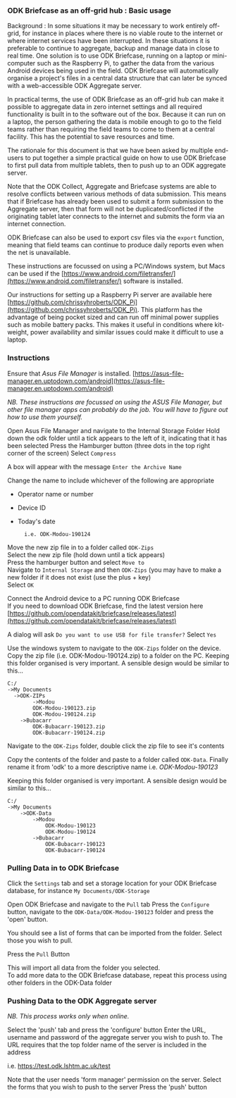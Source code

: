 ### **ODK Briefcase as an off-grid hub : Basic usage**

Background : In some situations it may be necessary to work entirely off-grid, for instance in places where there is no viable route to the internet or where internet services have been interrupted. In these situations it is preferable to continue to aggregate, backup and manage data in close to real time. One solution is to use ODK Briefcase, running on a laptop or mini-computer such as the Raspberry Pi, to gather the data from the various Android devices being used in the field. ODK Briefcase will automatically organise a project's files in a central data structure that can later be synced with a web-accessible ODK Aggregate server. 

In practical terms, the use of ODK Briefcase as an off-grid hub can make it possible to aggregate data in zero internet settings and all required functionality is built in to the software out of the box. Because it can run on a laptop, the person gathering the data is mobile enough to go to the field teams rather than requiring the field teams to come to them at a central facility. This has the potential to save resources and time.  

The rationale for this document is that we have been asked by multiple end-users to put together a simple practical guide on how to use ODK Briefcase to first pull data from multiple tablets, then to push up to an ODK aggregate server.

Note that the ODK Collect, Aggregate and Briefcase systems are able to resolve conflicts between various methods of data submission. This means that if Briefcase has already been used to submit a form submission to the Aggregate server, then that form will not be duplicated/conflicted if the originating tablet later connects to the internet and submits the form via an internet connection. 

ODK Briefcase can also be used to export csv files via the ```export``` function, meaning that field teams can continue to produce daily reports even when the net is unavailable. 




These instructions are focussed on using a PC/Windows system, but Macs can be used if the [https://www.android.com/filetransfer/](https://www.android.com/filetransfer/) software is installed. 

Our instructions for setting up a Raspberry Pi server are available here [https://github.com/chrissyhroberts/ODK_Pi](https://github.com/chrissyhroberts/ODK_Pi). This platform has the advantage of being pocket sized and can run off minimal power supplies such as mobile battery packs. This makes it useful in conditions where kit-weight, power availability and similar issues could make it difficult to use a laptop.


### Instructions


Ensure that *Asus File Manager* is installed. 
[https://asus-file-manager.en.uptodown.com/android](https://asus-file-manager.en.uptodown.com/android)  

*NB. These instructions are focussed on using the ASUS File Manager, but other file manager apps can probably do the job. You will have to figure out how to use them yourself.*

Open Asus File Manager and navigate to the Internal Storage Folder
Hold down the odk folder until a tick appears to the left of it, indicating that it has been selected
Press the Hamburger button (three dots in the top right corner of the screen)
Select ```Compress```

A box will appear with the message ```Enter the Archive Name```

Change the name to include whichever of the following are appropriate

* Operator name or number  
* Device ID
* Today's date  

		i.e. ODK-Modou-190124

Move the new zip file in to a folder called ```ODK-Zips```  
Select the new zip file (hold down until a tick appears)  
Press the hamburger button and select ```Move to```  
Navigate to ```Internal Storage``` and then ```ODK-Zips``` (you may have to make a new folder if it does not exist (use the plus + key)  
Select ```OK```

Connect the Android device to a PC running ODK Briefcase  
If you need to download ODK Briefcase, find the latest version here [https://github.com/opendatakit/briefcase/releases/latest](https://github.com/opendatakit/briefcase/releases/latest)  
 
A dialog will ask ```Do you want to use USB for file transfer?``` Select 
```Yes```  

Use the windows system to navigate to the ```ODK-Zips``` folder on the device. 
Copy the zip file (i.e. ODK-Modou-190124.zip) to a folder on the PC. 
Keeping this folder organised is very important. 
A sensible design would be similar to this...

	C:/
	->My Documents
	  ->ODK-ZIPs
	    	->Modou
  			ODK-Modou-190123.zip
  			ODK-Modou-190124.zip
  		->Bubacarr
  		   	ODK-Bubacarr-190123.zip
   		   	ODK-Bubacarr-190124.zip
  
  
    
Navigate to the ```ODK-Zips``` folder, double click the zip file to see it's contents

Copy the contents of the folder and paste to a folder called ```ODK-Data```. 
Finally rename it from 'odk' to a more descriptive name
i.e. *ODK-Modou-190123*

Keeping this folder organised is very important. 
A sensible design would be similar to this...

	C:/
	->My Documents
  		->ODK-Data
    		->Modou
      			ODK-Modou-190123
      			ODK-Modou-190124
			->Bubacarr
				ODK-Bubacarr-190123
				ODK-Bubacarr-190124
 
 

### Pulling Data in to ODK Briefcase

Click the ```Settings``` tab and set a storage location for your ODK Briefcase database, for instance ```My Documents/ODK-Storage```

Open ODK Briefcase and navigate to the ```Pull``` tab
Press the ```Configure``` button, navigate to the ```ODK-Data/ODK-Modou-190123``` folder and press the 'open' button.  

You should see a list of forms that can be imported from the folder. Select those you wish to pull.  

Press the ```Pull``` Button  

This will import all data from the folder you selected.   
To add more data to the ODK Briefcase database, repeat this process using other folders in the ODK-Data folder


### Pushing Data to the ODK Aggregate server

*NB. This process works only when online.*  

Select the 'push' tab and press the 'configure' button
Enter the URL, username and password of the aggregate server you wish to push to.
The URL requires that the top folder name of the server is included in the address

i.e. https://test.odk.lshtm.ac.uk/test

Note that the user needs 'form manager' permission on the server.
Select the forms that you wish to push to the server
Press the 'push' button
